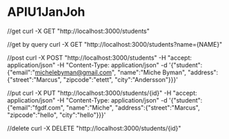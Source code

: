 # APIU1JanJoh

//get 
curl -X GET "http://localhost:3000/students"

//get by query
curl -X GET "http://localhost:3000/students?name={NAME}"

//post
curl -X POST "http://localhost:3000/students" -H "accept: application/json" -H "Content-Type: application/json" -d '{"student":{"email":"michelebyman@gmail.com", "name":"Miche Byman", "address":{"street":"Marcus", "zipcode":"etett", "city":"Andersson"}}}'

//put
curl -X PUT "http://localhost:3000/students/{id}" -H "accept: application/json" -H "Content-Type: application/json" -d '{"student":{"email":"fgdf.com", "name":"Miche", "address":{"street":"Marcus", "zipcode":"hello", "city":"hello"}}}'

//delete
curl -X DELETE "http://localhost:3000/students/{id}"